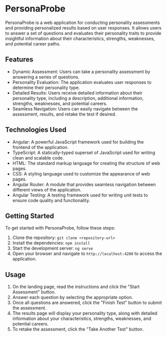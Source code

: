# PersonaProbe

PersonaProbe is a web application for conducting personality assessments and providing personalized results based on user responses. It allows users to answer a set of questions and evaluates their personality traits to provide insightful information about their characteristics, strengths, weaknesses, and potential career paths.

## Features

- Dynamic Assessment: Users can take a personality assessment by answering a series of questions.
- Personality Evaluation: The application evaluates user responses to determine their personality type.
- Detailed Results: Users receive detailed information about their personality type, including a description, additional information, strengths, weaknesses, and potential careers.
- Seamless Navigation: Users can easily navigate between the assessment, results, and retake the test if desired.

## Technologies Used

- Angular: A powerful JavaScript framework used for building the frontend of the application.
- TypeScript: A statically-typed superset of JavaScript used for writing clean and scalable code.
- HTML: The standard markup language for creating the structure of web pages.
- CSS: A styling language used to customize the appearance of web pages.
- Angular Router: A module that provides seamless navigation between different views of the application.
- Angular Testing: A testing framework used for writing unit tests to ensure code quality and functionality.

## Getting Started

To get started with PersonaProbe, follow these steps:

1. Clone the repository: `git clone <repository-url>`
2. Install the dependencies: `npm install`
3. Start the development server: `ng serve`
4. Open your browser and navigate to `http://localhost:4200` to access the application.

## Usage

1. On the landing page, read the instructions and click the "Start Assessment" button.
2. Answer each question by selecting the appropriate option.
3. Once all questions are answered, click the "Finish Test" button to submit the assessment.
4. The results page will display your personality type, along with detailed information about your characteristics, strengths, weaknesses, and potential careers.
5. To retake the assessment, click the "Take Another Test" button.
